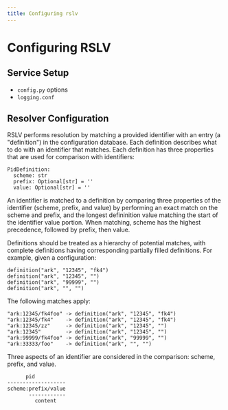 ```yaml
---
title: Configuring rslv
---
```


# Configuring RSLV

## Service Setup

- `config.py` options
- `logging.conf` 

## Resolver Configuration

RSLV performs resolution by matching a provided identifier with an entry (a "definition") in the configuration database. Each definition describes what to do with an identifier that matches. Each definition has three properties that are used for comparison with identifiers:

```
PidDefinition:
  scheme: str
  prefix: Optional[str] = ''
  value: Optional[str] = ''
```

An identifier is matched to a definition by comparing three properties of the identifier (scheme, prefix, and value) by performing an exact match on the scheme and prefix, and the longest defininition value matching the start of the identifier value portion. When matching, scheme has the highest precedence, followed by prefix, then value.

Definitions should be treated as a hierarchy of potential matches, with complete definitions having corresponding partially filled definitions. For example, given a configuration:

```
definition("ark", "12345", "fk4")
definition("ark", "12345", "")
definition("ark", "99999", "")
definition("ark", "", "")
```

The following matches apply:

```
"ark:12345/fk4foo" -> definition("ark", "12345", "fk4")
"ark:12345/fk4"    -> definition("ark", "12345", "fk4")
"ark:12345/zz"     -> definition("ark", "12345", "")
"ark:12345"        -> definition("ark", "12345", "")
"ark:99999/fk4foo" -> definition("ark", "99999", "")
"ark:33333/foo"    -> definition("ark", "", "")
```

Three aspects of an identifier are considered in the comparison: scheme, prefix, and value.

```
      pid
-------------------
scheme:prefix/value
       ------------
         content
```

